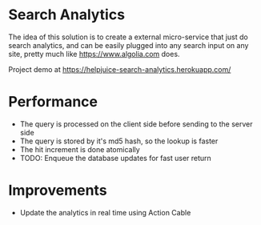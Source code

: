 # Search Analytics

The idea of this solution is to create a external micro-service that just do search analytics,
and can be easily plugged into any search input on any site, pretty much like https://www.algolia.com does.

Project demo at https://helpjuice-search-analytics.herokuapp.com/

# Performance

- The query is processed on the client side before sending to the server side
- The query is stored by it's md5 hash, so the lookup is faster
- The hit increment is done atomically
- TODO: Enqueue the database updates for fast user return

# Improvements

- Update the analytics in real time using Action Cable
